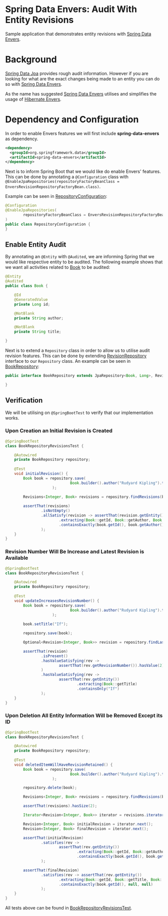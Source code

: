 # Spring Data Envers: Audit With Entity Revisions
Sample application that demonstrates entity revisions with [Spring Data Envers][1].

# Background
[Spring Data Jpa][2] provides rough audit information. However if you are looking for what are the exact changes being
made to an entity you can do so with [Spring Data Envers][1].

As the name has suggested [Spring Data Envers][1] utilises and simplifies the usage of [Hibernate Envers][3].

# Dependency and Configuration
In order to enable Envers features we will first include **spring-data-envers** as dependency.

```xml
<dependency>
  <groupId>org.springframework.data</groupId>
  <artifactId>spring-data-envers</artifactId>
</dependency>
```

Next is to inform Spring Boot that we would like do enable Envers' features. This can be done by annotating a `@Configuration`
class with `@EnableJpaRepositories(repositoryFactoryBeanClass = EnversRevisionRepositoryFactoryBean.class)`.

Example can be seen in [RepositoryConfiguration][4]:

```java
@Configuration
@EnableJpaRepositories(
        repositoryFactoryBeanClass = EnversRevisionRepositoryFactoryBean.class
)
public class RepositoryConfiguration {
}
```

## Enable Entity Audit
By annotating an `@Entity` with `@Audited`, we are informing Spring that we would like respective entity to be audited.
The following example shows that we want all activities related to [Book][5] to be audited:

```java
@Entity
@Audited
public class Book {

    @Id
    @GeneratedValue
    private Long id;

    @NotBlank
    private String author;

    @NotBlank
    private String title;

}
```

Next is to extend a `Repository` class in order to allow us to utilise audit revision features. This can be done by extending
[RevisionRepository][6] interface to our `Repository` class. An example can be seen in [BookRepository][7]:

```java
public interface BookRepository extends JpaRepository<Book, Long>, RevisionRepository<Book, Long, Integer> {

}
```

## Verification
We will be utilising on `@SpringBootTest` to verify that our implementation works.

### Upon Creation an Initial Revision is Created
```java
@SpringBootTest
class BookRepositoryRevisionsTest {

    @Autowired
    private BookRepository repository;
    
    @Test
    void initialRevision() {
        Book book = repository.save(
                             Book.builder().author("Rudyard Kipling").title("Jungle Book").build()
                     );
        
        Revisions<Integer, Book> revisions = repository.findRevisions(book.getId());

        assertThat(revisions)
                .isNotEmpty()
                .allSatisfy(revision -> assertThat(revision.getEntity())
                        .extracting(Book::getId, Book::getAuthor, Book::getTitle)
                        .containsExactly(book.getId(), book.getAuthor(), book.getTitle())
                );
    }
}
```

### Revision Number Will Be Increase and Latest Revision is Available
```java
@SpringBootTest
class BookRepositoryRevisionsTest {

    @Autowired
    private BookRepository repository;
    
    @Test
    void updateIncreasesRevisionNumber() {
        Book book = repository.save(
                             Book.builder().author("Rudyard Kipling").title("Jungle Book").build()
                     );
    
        book.setTitle("If");

        repository.save(book);

        Optional<Revision<Integer, Book>> revision = repository.findLastChangeRevision(book.getId());

        assertThat(revision)
                .isPresent()
                .hasValueSatisfying(rev ->
                        assertThat(rev.getRevisionNumber()).hasValue(2)
                )
                .hasValueSatisfying(rev ->
                        assertThat(rev.getEntity())
                                .extracting(Book::getTitle)
                                .containsOnly("If")
                );
    }
}
```

### Upon Deletion All Entity Information Will be Removed Except its ID
```java
@SpringBootTest
class BookRepositoryRevisionsTest {

    @Autowired
    private BookRepository repository;
    
    @Test
    void deletedItemWillHaveRevisionRetained() {
        Book book = repository.save(
                             Book.builder().author("Rudyard Kipling").title("Jungle Book").build()
                     );

        repository.delete(book);

        Revisions<Integer, Book> revisions = repository.findRevisions(book.getId());

        assertThat(revisions).hasSize(2);

        Iterator<Revision<Integer, Book>> iterator = revisions.iterator();

        Revision<Integer, Book> initialRevision = iterator.next();
        Revision<Integer, Book> finalRevision = iterator.next();

        assertThat(initialRevision)
                .satisfies(rev ->
                        assertThat(rev.getEntity())
                                .extracting(Book::getId, Book::getAuthor, Book::getTitle)
                                .containsExactly(book.getId(), book.getAuthor(), book.getTitle())
                );

        assertThat(finalRevision)
                .satisfies(rev -> assertThat(rev.getEntity())
                        .extracting(Book::getId, Book::getTitle, Book::getAuthor)
                        .containsExactly(book.getId(), null, null)
                );
    }
}
```

All tests above can be found in [BookRepositoryRevisionsTest][8].

[1]: http://projects.spring.io/spring-data-envers/
[2]: https://projects.spring.io/spring-data-jpa/
[3]: http://hibernate.org/orm/envers/
[4]: src/main/java/rz/demo/boot/data/envers/RepositoryConfiguration.java
[5]: src/main/java/rz/demo/boot/data/envers/book/Book.java
[6]: https://github.com/spring-projects/spring-data-commons/blob/master/src/main/java/org/springframework/data/repository/history/RevisionRepository.java
[7]: src/main/java/rz/demo/boot/data/envers/book/BookRepository.java
[8]: src/test/java/rz/demo/boot/data/envers/book/BookRepositoryRevisionsTest.java
